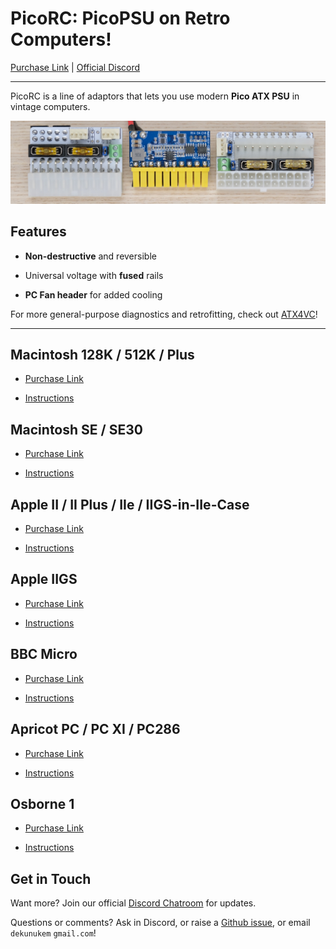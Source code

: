 # PicoRC: PicoPSU on Retro Computers!

[Purchase Link](https://www.tindie.com/stores/dekunukem/) | [Official Discord](https://discord.gg/HAuuh3pAmB)

----

PicoRC is a line of adaptors that lets you use modern **Pico ATX PSU** in vintage computers.

![Alt text](photos/mac_plus/header.jpeg)

## Features

* **Non-destructive** and reversible

* Universal voltage with **fused** rails

* **PC Fan header** for added cooling

For more general-purpose diagnostics and retrofitting, check out [ATX4VC](https://github.com/dekuNukem/ATX4VC)!

----

## Macintosh 128K / 512K / Plus

* [Purchase Link](https://www.tindie.com/products/28754/)

* [Instructions](og_mac.md)

## Macintosh SE / SE30

* [Purchase Link](https://www.tindie.com/products/29184/)

* [Instructions](mac_se_se30.md)

## Apple II / II Plus / IIe / IIGS-in-IIe-Case

* [Purchase Link](https://www.tindie.com/products/29185/)

* [Instructions](appleii.md)

## Apple IIGS

* [Purchase Link](https://www.tindie.com/products/30055/)

* [Instructions](apple_iigs.md)

## BBC Micro

* [Purchase Link](https://www.tindie.com/products/31079/)

* [Instructions](bbc_micro.md)

## Apricot PC / PC XI / PC286

* [Purchase Link](https://www.tindie.com/products/31080/)

* [Instructions](apricot_pc.md)

## Osborne 1

* [Purchase Link](https://www.tindie.com/products/30087/)

* [Instructions](osborne1.md)

## Get in Touch

Want more? Join our official [Discord Chatroom](https://discord.gg/T9uuFudg7j) for updates.

Questions or comments? Ask in Discord, or raise a [Github issue](https://github.com/dekuNukem/ATX4VC/issues), or email `dekunukem` `gmail.com`!


